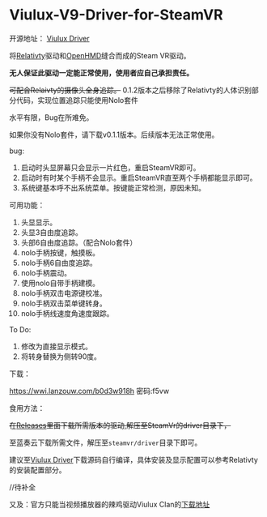 # Viulux-V9-Driver-for-SteamVR

开源地址： [Viulux Driver](https://github.com/lixiangwuxian/Viulux-Driver)

将[Relativty](https://github.com/relativty/Relativty)驱动和[OpenHMD](https://github.com/OpenHMD/OpenHMD)缝合而成的Steam VR驱动。

**无人保证此驱动一定能正常使用，使用者应自己承担责任。**

~~可配合Relaivty的摄像头全身追踪。~~ 0.1.2版本之后移除了Relativty的人体识别部分代码，实现位置追踪只能使用Nolo套件

水平有限，Bug在所难免。

如果你没有Nolo套件，请下载v0.1.1版本。后续版本无法正常使用。

bug:

1. 启动时头显屏幕只会显示一片红色，重启SteamVR即可。
2. 启动时有时某个手柄不会显示。重启SteamVR直至两个手柄都能显示即可。
3. 系统键基本呼不出系统菜单。按键能正常检测，原因未知。

可用功能：

1. 头显显示。
2. 头显3自由度追踪。
3. 头部6自由度追踪。（配合Nolo套件）
4. nolo手柄按键，触摸板。
5. nolo手柄6自由度追踪。
6. nolo手柄震动。
7. 使用nolo自带手柄建模。
8. nolo手柄双击电源键校准。
9. nolo手柄双击菜单键转身。
10. nolo手柄线速度角速度跟踪。
 
To Do:

1. 修改为直接显示模式。
2. 将转身替换为侧转90度。

下载：

https://wwi.lanzouw.com/b0d3w918h
密码:f5vw

食用方法：

~~在[Releases](https://github.com/lixiangwuxian/Viulux-V9-Driver-for-SteamVR/releases)里面下载所需版本的驱动,解压至SteamVr的driver目录下，~~

至蓝奏云下载所需文件，解压至`steamvr/driver`目录下即可。

建议至[Viulux Driver](https://github.com/lixiangwuxian/Viulux-Driver)下载源码自行编译，具体安装及显示配置可以参考Relativty的安装配置部分。

//待补全

又及：官方只能当视频播放器的辣鸡驱动Viulux Clan的[下载地址](https://wwi.lanzouw.com/ieijMy1d1hg)
